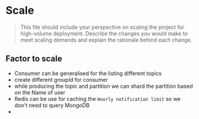 # Scale

> This file should include your perspective on scaling the project for
> high-volume deployment. Describe the changes you would make to meet scaling
> demands and explain the rationale behind each change.

## Factor to scale

-   Consumer can be generalised for the listing different topics
-   create different groupId for consumer
-   while producing the topic and partition we can shard the partition based on the Name of user
-   Redis can be use for caching the `Hourly notification limit` so we don't need to query MongoDB
-
